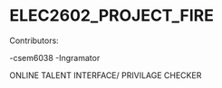 # ELEC2602_PROJECT_FIRE

Contributors:

-csem6038
-Ingramator

ONLINE TALENT INTERFACE/ PRIVILAGE CHECKER
